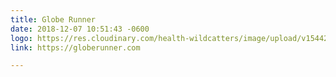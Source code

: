 ```yaml
---
title: Globe Runner
date: 2018-12-07 10:51:43 -0600
logo: https://res.cloudinary.com/health-wildcatters/image/upload/v1544201511/image.png
link: https://globerunner.com

---
```

